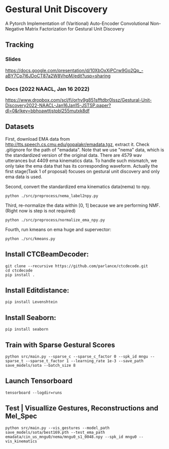 # Gestural Unit Discovery

A Pytorch Implementation of (Varitional) Auto-Encoder Convolutional Non-Negative Matrix Factorization for Gestural Unit Discovery

## Tracking

### Slides

https://docs.google.com/presentation/d/10XbOxXiPCrw9Go2Qp_-aBY7Cp7l6JDoCT87a2W8VhpM/edit?usp=sharing

### Docs (2022 NAACL, Jan 16 2022)

https://www.dropbox.com/scl/fi/orhv9g851sfftdbr0lssz/Gestural-Unit-Discovery2022-NAACL-Jan16Jan15-JSTSP.paper?dl=0&rlkey=bbhoawttjstpbl255mutxk8df

## Datasets

First, download EMA data from http://tts.speech.cs.cmu.edu/gopalakr/emadata.tgz, extract it. Check .gitignore for the path of "emadata". Note that we use "nema" data, which is the standardized version of the original data. There are 4579 wav utterances but 4409 ema kinematics data. To handle such mismatch, we only take the ema data that has its corresponding waveform. Actually the first stage(Task 1 of proposal) focuses on gestural unit discovery and only ema data is used.  

Second, convert the standardized ema kinematics data(nema) to npy.

```
python ./src/preprocess/nema_label2npy.py
```

Third, re-normalize the data within [0, 1] because we are performing NMF. (Right now is step is not required)

```
python ./src/preprocess/normalize_ema_npy.py
```

Fourth, run kmeans on ema huge and supervector:

```
python ./src/kmeans.py
```

## Install CTCBeamDecoder:


```
git clone --recursive https://github.com/parlance/ctcdecode.git
cd ctcdecode
pip install .
```

## Install Editdistance:


```
pip install Levenshtein
```

## Install Seaborn:


```
pip install seaborn
```


## Train with Sparse Gestural Scores


```
python src/main.py --sparse_c --sparse_c_factor 0 --spk_id mngu --sparse_t --sparse_t_factor 1 --learning_rate 1e-3 --save_path save_models/sota --batch_size 8
```

## Launch Tensorboard

```
tensorboard --logdir=runs
```


## Test | Visuallize Gestures, Reconstructions and Mel_Spec


```
python src/main.py --vis_gestures --model_path save_models/sota/best169.pth --test_ema_path emadata/cin_us_mngu0/nema/mngu0_s1_0048.npy --spk_id mngu0 --vis_kinematics
```
